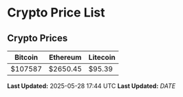 # Crypto Price List

## Crypto Prices
| Bitcoin | Ethereum | Litecoin |
| ------- | -------- | -------- |
| $107587 | $2650.45 | $95.39 |
**Last Updated:** 2025-05-28 17:44 UTC
**Last Updated:** $DATE$
